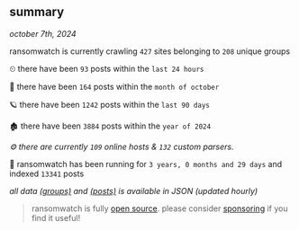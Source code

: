 
## summary
_october 7th, 2024_

ransomwatch is currently crawling `427` sites belonging to `208` unique groups

⏲ there have been `93` posts within the `last 24 hours`

🦈 there have been `164` posts within the `month of october`

🪐 there have been `1242` posts within the `last 90 days`

🏚 there have been `3884` posts within the `year of 2024`

_⚙️ there are currently `109` online hosts & `132` custom parsers._

🦕 ransomwatch has been running for `3 years, 0 months and 29 days` and indexed `13341` posts

_all data  [(groups)](http://ransomwhat.telemetry.ltd/groups) and [(posts)](http://ransomwhat.telemetry.ltd/posts) is available in JSON (updated hourly)_

> ransomwatch is fully [open source](https://github.com/joshhighet/ransomwatch#ransomwatch--). please consider [sponsoring](https://github.com/sponsors/joshhighet) if you find it useful!
